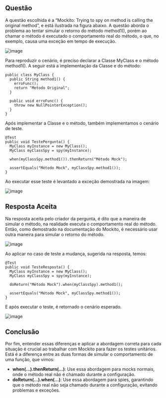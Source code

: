 ## Questão
A questão escolhida é a “Mockito: Trying to spy on method is calling the original method”, e está ilustrada na figura abaixo. A questão aborda o problema ao tentar simular o retorno do método method1(), porém ao chamar o método é executado o comportamento real do método, o que, no exemplo, causa uma exceção em tempo de execução.

 ![image](https://github.com/user-attachments/assets/7983a58f-0d3f-4f0c-99ad-d81f1251c62c)
 
Para reproduzir o cenário, é preciso declarar a Classe MyClass e o método method1(). A seguir está a implementação da Classe e do método:
```
public class MyClass {
  public String method1() {
    erroFunc();
    return "Metodo Original";
  }

  public void erroFunc() {
    throw new NullPointerException();
  }
}
```
Após implementar a Classe e o método, também implementamos o cenário de teste.
```
@Test
public void TestePergunta() {
  MyClass myInstance = new MyClass();
  MyClass myClassSpy = spy(myInstance);
  
  when(myClassSpy.method1()).thenReturn("Método Mock");
  
  assertEquals("Método Mock", myClassSpy.method1());
}
```
Ao executar esse teste é levantado a exceção demostrada na imagem:

![image](https://github.com/user-attachments/assets/44bfe92d-7ec9-4e17-9a19-15ff5188969f)


## Resposta Aceita
Na resposta aceita pelo criador da pergunta, é dito que a maneira de simular o método, na realidade executa o comportamento real do método. Então, como demostrado na documentação do Mockito, é necessário usar outra maneira para simular o retorno do método.

![image](https://github.com/user-attachments/assets/e8409cb1-240c-4848-88cc-4bca8d1c9b9c)


Ao aplicar no caso de teste a mudança, sugerida na resposta, temos:
```
@Test
public void TesteResposta() {
  MyClass myInstance = new MyClass();
  MyClass myClassSpy = spy(myInstance);

  doReturn("Método Mock").when(myClassSpy).method1();

  assertEquals("Método Mock", myClassSpy.method1());
}
```
E após executar o teste, é retornado o cenário esperado.

![image](https://github.com/user-attachments/assets/6e4e1fb3-fc87-4b47-b6a0-96123354733d)

## Conclusão
Por fim, entender essas diferenças e aplicar a abordagem correta para cada situação é crucial ao trabalhar com Mockito para fazer os testes unitários. Está é a diferença entre as duas formas de simular o comportamento de uma função, que vimos:
- **when(...).thenReturn(...)**: Use essa abordagem para mocks normais, onde o método real não é chamado durante a configuração.
- **doReturn(...).when(...)**: Use essa abordagem para spies, garantindo que o método real não seja chamado durante a configuração, evitando problemas e exceções.

